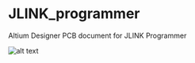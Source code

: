 # JLINK_programmer
Altium Designer PCB document for JLINK Programmer 

![alt text](https://github.com/[parhamsoltani]/[JLINK_programmer]/blob/[main]/JLINK_PCB_CAPTURE.png?raw=true)
